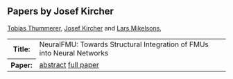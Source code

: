 ## Papers by Josef Kircher
<table><a href="/proceedings/authors/TobiasThummerer">Tobias Thummerer</a>, <a href="/proceedings/authors/JosefKircher">Josef Kircher</a> and <a href="/proceedings/authors/LarsMikelsons">Lars Mikelsons</a>, </td>
</tr>
<tr><th>Title:</th>
<td>NeuralFMU: Towards Structural Integration of FMUs into Neural Networks</td></tr></tr>
<tr><th>Paper:</th>
<td><a href="/abstracts/abstract_4A_3">abstract</a> <a href="/proceedings/papers/Modelica2021session4A_paper3.pdf">full paper</a></td>
</tr>
</table>